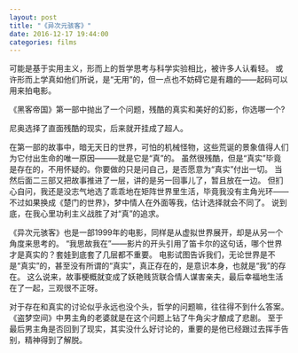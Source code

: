 ```yaml
---
layout: post
title: "《异次元骇客》"
date: 2016-12-17 19:44:00
categories: films
---
```


可能是基于实用主义，形而上的哲学思考与科学实验相比，被许多人认看轻。
或许形而上学真如他们所说，是“无用”的，但一点也不妨碍它是有趣的——起码可以用来拍电影。

《黑客帝国》第一部中抛出了一个问题，残酷的真实和美好的幻影，你选哪一个?

尼奥选择了直面残酷的现实，后来就开挂成了超人。

在第一部的故事中，暗无天日的世界，可怕的机械怪物，这些荒诞的景象值得人们为它付出生命的唯一原因———就是它是“真”的。
虽然很残酷，但是“真实”毕竟是存在的，不用怀疑的。你要做的只是问自己，是否愿意为“真实”付出一切。
当然后面二三部又把故事推进了一层，讲的是另一回事儿了，暂且放在一边。
但扪心自问，我还是没志气地选了乖乖地在矩阵世界里生活，毕竟我没有主角光环——
不过如果换成《楚门的世界》，梦中情人在外面等我，估计选择就会不同了。
说到底，在我心里功利主义战胜了对“真”的追求。

《异次元骇客》也是一部1999年的电影，同样是从虚拟世界展开，却是从另一个角度来思考的。
“我思故我在”——影片的开头引用了笛卡尔的这句话，哪个世界才是真实的？套娃到底套了几层都不重要。
电影试图告诉我们，无论世界是不是“真实”的，甚至没有所谓的“真实”，真正存在的，是意识本身，也就是“我”的存在。
这么说来，故事梗概就变成了妖艳贱货联合情人谋害亲夫，最后幸福地生活在了一起，三观很不正呀。

对于存在和真实的讨论似乎永远也没个头，哲学的问题嘛，往往得不到什么答案。
《盗梦空间》中男主角的老婆就是在这个问题上钻了牛角尖才酿成了悲剧。
至于最后男主角是否回到了现实，其实没什么好讨论的，重要的是他已经跟过去挥手告别，精神得到了解脱。

